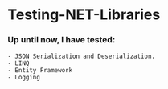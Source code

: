 # Testing-NET-Libraries

### Up until now, I have tested:
    - JSON Serialization and Deserialization.
    - LINQ
    - Entity Framework
    - Logging
